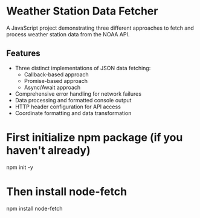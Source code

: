 # Weather Station Data Fetcher

A JavaScript project demonstrating three different approaches to fetch and process weather station data from the NOAA API.

## Features

- Three distinct implementations of JSON data fetching:
  - Callback-based approach
  - Promise-based approach
  - Async/Await approach
- Comprehensive error handling for network failures
- Data processing and formatted console output
- HTTP header configuration for API access
- Coordinate formatting and data transformation

# First initialize npm package (if you haven't already)
npm init -y

# Then install node-fetch
npm install node-fetch